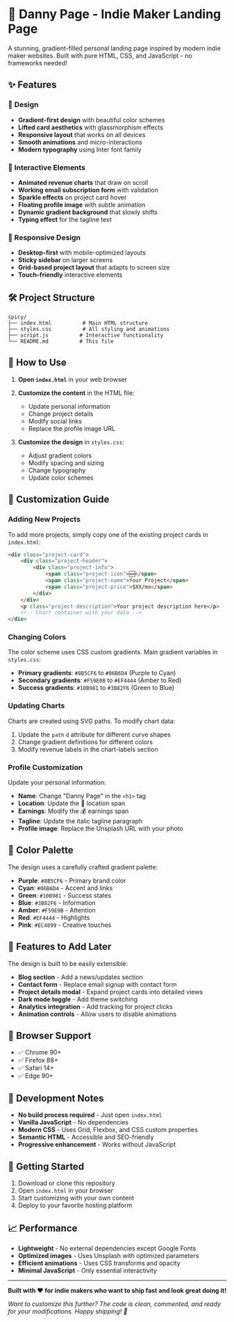 # 🚀 Danny Page - Indie Maker Landing Page

A stunning, gradient-filled personal landing page inspired by modern indie maker websites. Built with pure HTML, CSS, and JavaScript - no frameworks needed!

## ✨ Features

### 🎨 Design
- **Gradient-first design** with beautiful color schemes
- **Lifted card aesthetics** with glassmorphism effects
- **Responsive layout** that works on all devices
- **Smooth animations** and micro-interactions
- **Modern typography** using Inter font family

### 🚀 Interactive Elements
- **Animated revenue charts** that draw on scroll
- **Working email subscription form** with validation
- **Sparkle effects** on project card hover
- **Floating profile image** with subtle animation
- **Dynamic gradient background** that slowly shifts
- **Typing effect** for the tagline text

### 📱 Responsive Design
- **Desktop-first** with mobile-optimized layouts
- **Sticky sidebar** on larger screens
- **Grid-based project layout** that adapts to screen size
- **Touch-friendly** interactive elements

## 🛠️ Project Structure

```
spicy/
├── index.html          # Main HTML structure
├── styles.css          # All styling and animations
├── script.js          # Interactive functionality
└── README.md          # This file
```

## 🎯 How to Use

1. **Open `index.html`** in your web browser
2. **Customize the content** in the HTML file:
   - Update personal information
   - Change project details
   - Modify social links
   - Replace the profile image URL

3. **Customize the design** in `styles.css`:
   - Adjust gradient colors
   - Modify spacing and sizing
   - Change typography
   - Update color schemes

## 🎨 Customization Guide

### Adding New Projects

To add more projects, simply copy one of the existing project cards in `index.html`:

```html
<div class="project-card">
    <div class="project-header">
        <div class="project-info">
            <span class="project-icon">🆕</span>
            <span class="project-name">Your Project</span>
            <span class="project-price">$XX/mo</span>
        </div>
    </div>
    <p class="project-description">Your project description here</p>
    <!-- Chart container with your data -->
</div>
```

### Changing Colors

The color scheme uses CSS custom gradients. Main gradient variables in `styles.css`:

- **Primary gradients**: `#8B5CF6` to `#06B6D4` (Purple to Cyan)
- **Secondary gradients**: `#F59E0B` to `#EF4444` (Amber to Red)
- **Success gradients**: `#10B981` to `#3B82F6` (Green to Blue)

### Updating Charts

Charts are created using SVG paths. To modify chart data:

1. Update the `path` `d` attribute for different curve shapes
2. Change gradient definitions for different colors
3. Modify revenue labels in the chart-labels section

### Profile Customization

Update your personal information:

- **Name**: Change "Danny Page" in the `<h1>` tag
- **Location**: Update the 📍 location span
- **Earnings**: Modify the 💰 earnings span
- **Tagline**: Update the italic tagline paragraph
- **Profile image**: Replace the Unsplash URL with your photo

## 🌈 Color Palette

The design uses a carefully crafted gradient palette:

- **Purple**: `#8B5CF6` - Primary brand color
- **Cyan**: `#06B6D4` - Accent and links
- **Green**: `#10B981` - Success states
- **Blue**: `#3B82F6` - Information
- **Amber**: `#F59E0B` - Attention
- **Red**: `#EF4444` - Highlights
- **Pink**: `#EC4899` - Creative touches

## 🚀 Features to Add Later

The design is built to be easily extensible:

- **Blog section** - Add a news/updates section
- **Contact form** - Replace email signup with contact form
- **Project details modal** - Expand project cards into detailed views
- **Dark mode toggle** - Add theme switching
- **Analytics integration** - Add tracking for project clicks
- **Animation controls** - Allow users to disable animations

## 📱 Browser Support

- ✅ Chrome 90+
- ✅ Firefox 88+
- ✅ Safari 14+
- ✅ Edge 90+

## 🔧 Development Notes

- **No build process required** - Just open `index.html`
- **Vanilla JavaScript** - No dependencies
- **Modern CSS** - Uses Grid, Flexbox, and CSS custom properties
- **Semantic HTML** - Accessible and SEO-friendly
- **Progressive enhancement** - Works without JavaScript

## 🎉 Getting Started

1. Download or clone this repository
2. Open `index.html` in your browser
3. Start customizing with your own content
4. Deploy to your favorite hosting platform

## 📈 Performance

- **Lightweight** - No external dependencies except Google Fonts
- **Optimized images** - Uses Unsplash with optimized parameters
- **Efficient animations** - Uses CSS transforms and opacity
- **Minimal JavaScript** - Only essential interactivity

---

**Built with ❤️ for indie makers who want to ship fast and look great doing it!**

*Want to customize this further? The code is clean, commented, and ready for your modifications. Happy shipping! 🚀* 